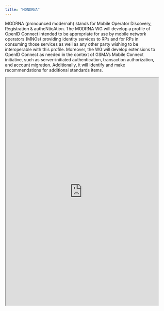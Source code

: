 ```yaml
---
title: "MONDRNA"
---
```


MODRNA (pronounced modernah) stands for Mobile Operator Discovery, Registration &  autheNticAtion. The MODRNA WG will develop a profile of OpenID Connect intended to be appropriate for use by mobile network operators (MNOs) providing identity services to RPs and for RPs in consuming those services as well as any other party wishing to be interoperable with this profile. Moreover, the WG will develop extensions to OpenID Connect as needed in the context of GSMA’s Mobile Connect initiative, such as server-initiated authentication, transaction authorization, and account migration. Additionally, it will identify and make recommendations for additional standards items.

<iframe height="750" width="100%" src="https://ewelton.github.io/ktest/wiki.html#MONDRNA"></iframe>
